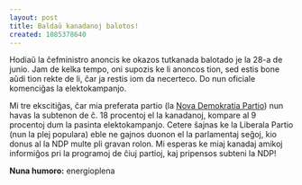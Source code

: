 ```yaml
---
layout: post
title: Baldaŭ kanadanoj balotos!
created: 1085378640
---
```

Hodiaŭ la ĉefministro anoncis ke okazos tutkanada balotado je la 28-a de junio.  Jam de kelka tempo, oni supozis ke li anoncos tion, sed estis bone aŭdi tion rekte de li, ĉar ja restis iom da necerteco.  Do nun oficiale komenciĝas la elektokampanjo.

Mi tre ekscitiĝas, ĉar mia preferata partio (la <a href="http://www.ndp.ca/">Nova Demokratia Partio</a>) nun havas la subtenon de ĉ. 18 procentoj el la kanadanoj, kompare al 9 procentoj dum la pasinta elektokampanjo.  Cetere ŝajnas ke la Liberala Partio (nun la plej populara) eble ne gajnos duonon el la parlamentaj seĝoj, kio donus al la NDP multe pli gravan rolon.  Mi esperas ke miaj kanadaj amikoj informiĝos pri la programoj de ĉiuj partioj, kaj pripensos subteni la NDP!

<b>Nuna humoro:</b> energioplena
